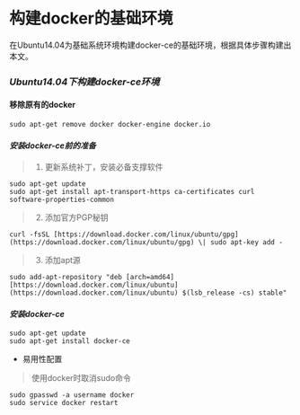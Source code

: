 # 构建docker的基础环境

在Ubuntu14.04为基础系统环境构建docker-ce的基础环境，根据具体步骤构建出本文。

### _Ubuntu14.04下构建docker-ce环境_

#### 移除原有的docker
```
sudo apt-get remove docker docker-engine docker.io
```

#### _安装docker-ce前的准备_

> 1. 更新系统补丁，安装必备支撑软件

```
sudo apt-get update  
sudo apt-get install apt-transport-https ca-certificates curl software-properties-common
```

> 2. 添加官方PGP秘钥

```
curl -fsSL [https://download.docker.com/linux/ubuntu/gpg](https://download.docker.com/linux/ubuntu/gpg) \| sudo apt-key add -
```

> 3. 添加apt源

```
sudo add-apt-repository "deb [arch=amd64] [https://download.docker.com/linux/ubuntu](https://download.docker.com/linux/ubuntu) $(lsb_release -cs) stable"
```

#### _安装docker-ce_
```
sudo apt-get update  
sudo apt-get install docker-ce
```

* 易用性配置
> 使用docker时取消sudo命令

```
sudo gpasswd -a username docker  
sudo service docker restart
```
